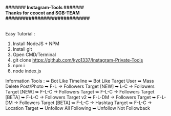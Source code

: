 <b>####### Instagram-Tools #######</b><br>
<b>Thanks for ccocot and SGB-TEAM</b><br>
<b>#############################</b><br><br>

Easy Tutorial :
1) Install NodeJS + NPM
2) Install git
3) Open CMD/Terminal
4) git clone https://github.com/kyo1337/Instagram-Private-Tools
5) npm i
6) node index.js


Information Tools :
➥ Bot Like Timeline
➥ Bot Like Target User
➥ Mass Delete Post/Photo
➥ F-L -> Followers Target [NEW]
➥ L-C -> Followers Target [NEW]
➥ F-L-C -> Followers Target
➥ F-L-C -> Followers Target [BETA]
➥ F-L-C -> Followers Target v2
➥ F-L-DM -> Followers Target
➥ F-L-DM -> Followers Target [BETA]
➥ F-L-C -> Hashtag Target
➥ F-L-C -> Location Target
➥ Unfollow All Following
➥ Unfollow Not Followback
